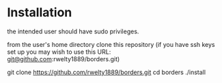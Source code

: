 Installation
============

the intended user should have sudo privileges.

from the user's home directory clone this repository (if you have ssh
keys set up you may wish to use this URL: git@github.com:rwelty1889/borders.git)

git clone https://github.com/rwelty1889/borders.git
cd borders
./install

